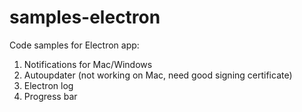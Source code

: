 # samples-electron

Code samples for Electron app:

1. Notifications for Mac/Windows
2. Autoupdater (not working on Mac, need good signing certificate)
3. Electron log
4. Progress bar
